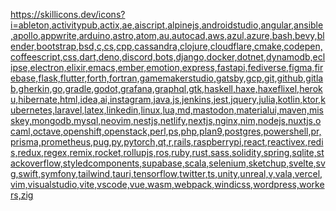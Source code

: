 https://skillicons.dev/icons?i=ableton,activitypub,actix,ae,aiscript,alpinejs,androidstudio,angular,ansible,apollo,appwrite,arduino,astro,atom,au,autocad,aws,azul,azure,bash,bevy,blender,bootstrap,bsd,c,cs,cpp,cassandra,clojure,cloudflare,cmake,codepen,coffeescript,css,dart,deno,discord,bots,django,docker,dotnet,dynamodb,eclipse,electron,elixir,emacs,ember,emotion,express,fastapi,fediverse,figma,firebase,flask,flutter,forth,fortran,gamemakerstudio,gatsby,gcp,git,github,gitlab,gherkin,go,gradle,godot,grafana,graphql,gtk,haskell,haxe,haxeflixel,heroku,hibernate,html,idea,ai,instagram,java,js,jenkins,jest,jquery,julia,kotlin,ktor,kubernetes,laravel,latex,linkedin,linux,lua,md,mastodon,materialui,maven,misskey,mongodb,mysql,neovim,nestjs,netlify,nextjs,nginx,nim,nodejs,nuxtjs,ocaml,octave,openshift,openstack,perl,ps,php,plan9,postgres,powershell,pr,prisma,prometheus,pug,py,pytorch,qt,r,rails,raspberrypi,react,reactivex,redis,redux,regex,remix,rocket,rollupjs,ros,ruby,rust,sass,solidity,spring,sqlite,stackoverflow,styledcomponents,supabase,scala,selenium,sketchup,svelte,svg,swift,symfony,tailwind,tauri,tensorflow,twitter,ts,unity,unreal,v,vala,vercel,vim,visualstudio,vite,vscode,vue,wasm,webpack,windicss,wordpress,workers,zig